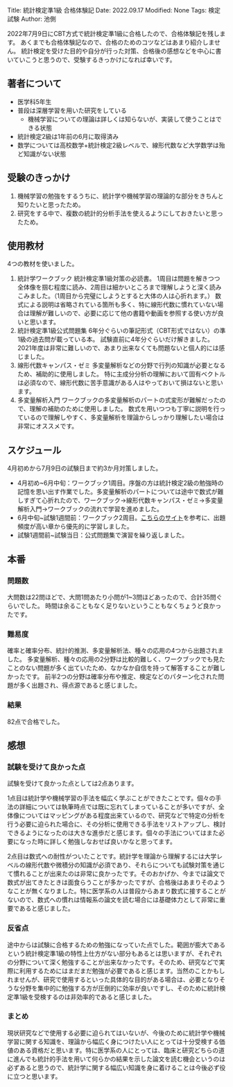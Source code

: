 Title: 統計検定準1級 合格体験記
Date: 2022.09.17
Modified: None
Tags: 検定試験
Author: 池側

2022年7月9日にCBT方式で統計検定準1級に合格したので、合格体験記を残します。
あくまでも合格体験記なので、合格のためのコツなどはあまり紹介しません。
統計検定を受けた目的や自分が行った対策、合格後の感想などを中心に書いていこうと思うので、受験するきっかけになれば幸いです。

## 著者について
- 医学科5年生
- 普段は深層学習を用いた研究をしている
    - 機械学習についての理論は詳しくは知らないが、実装して使うことはできる状態
- 統計検定2級は1年前の6月に取得済み
- 数学については高校数学+統計検定2級レベルで、線形代数など大学数学は殆ど知識がない状態

## 受験のきっかけ
1. 機械学習の勉強をするうちに、統計学や機械学習の理論的な部分をきちんと知りたいと思ったため。
2. 研究をする中で、複数の統計的分析手法を使えるようにしておきたいと思ったため。

## 使用教材
4つの教材を使いました。
1. 統計学ワークブック
統計検定準1級対策の必読書。
1周目は問題を解きつつ全体像を掴む程度に読み、2周目は細かいところまで理解しようと深く読みこみました。（1周目から完璧にしようとすると大体の人は心折れます。）
数式による説明は省略されている箇所も多く、特に線形代数に慣れていない場合は理解が難しいので、必要に応じて他の書籍や動画を参照する使い方が良いと思います。
2. 統計検定準1級公式問題集
6年分ぐらいの筆記形式（CBT形式ではない）の準1級の過去問が載っている本。
試験直前に4年分ぐらいだけ解きました。
2021年度は非常に難しいので、あまり出来なくても問題ないと個人的には感じました。
3. 線形代数キャンパス・ゼミ
多変量解析などの分野で行列の知識が必要となるため、補助的に使用しました。
特に主成分分析の理解において固有ベクトルは必須なので、線形代数に苦手意識がある人はやっておいて損はないと思います。
4. 多変量解析入門
ワークブックの多変量解析のパートの式変形が難解だったので、理解の補助のために使用しました。
数式を用いつつも丁寧に説明を行っているので理解しやすく、多変量解析を理論からしっかり理解したい場合は非常にオススメです。

## スケジュール
4月初めから7月9日の試験日まで約3か月対策しました。
- 4月初め~6月中旬：ワークブック1周目。序盤の方は統計検定2級の勉強時の記憶を思い出す作業でした。多変量解析のパートについては途中で数式が難しすぎて心折れたので、ワークブック→線形代数キャンパス・ゼミ→多変量解析入門→ワークブックの流れで学習を進めました。
- 6月中旬~試験1週間前：ワークブック2周目。[こちらのサイト](https://mimikousi.com/statistical-certificate-pre1-book/)を参考に、出題頻度が高い章から優先的に学習しました。
- 試験1週間前~試験当日：公式問題集で演習を繰り返しました。

## 本番
### 問題数
大問数は22問ほどで、大問1問あたり小問が1~3問ほどあったので、合計35問ぐらいでした。
時間は余ることもなく足りないということもなくちょうど良かったです。
### 難易度
確率と確率分布、統計的推測、多変量解析法、種々の応用の4つから出題されました。
多変量解析、種々の応用の2分野は比較的難しく、ワークブックでも見たことのない問題が多く出ていたため、なかなか自信を持って解答することが難しかったです。
前半2つの分野は確率分布や推定、検定などのパターン化された問題が多く出題され、得点源であると感じました。
### 結果
82点で合格でした。

## 感想
### 試験を受けて良かった点
試験を受けて良かった点としては2点あります。

1点目は統計学や機械学習の手法を幅広く学ぶことができたことです。個々の手法の詳細については執筆時点では既に忘れてしまっていることが多いですが、全体像についてはマッピングがある程度出来ているので、研究などで特定の分析を行う必要に迫られた場合に、その分析に使用できる手法をリストアップし、検討できるようになったのは大きな進歩だと感じます。個々の手法についてはまた必要になった時に詳しく勉強しなおせば良いかなと思ってます。

2点目は数式への耐性がついたことです。統計学を理論から理解するには大学レベルの線形代数や微積分の知識が必須であり、それらについても試験対策を通じて慣れることが出来たのは非常に良かったです。そのおかげか、今までは論文で数式が出てきたときは面食らうことが多かったですが、合格後はあまりそのようなことが無くなりました。特に医学系の人は普段からあまり数式に接することがないので、数式への慣れは情報系の論文を読む場合には基礎体力として非常に重要であると感じました。

### 反省点
途中からは試験に合格するための勉強になっていた点でした。範囲が膨大であるという統計検定準1級の特性上仕方がない部分もあるとは思いますが、それぞれの分野について深く勉強することが出来なかったです。そのため、研究などで実際に利用するためにはまだまだ勉強が必要であると感じます。当然のことかもしれませんが、研究で使用するといった具体的な目的がある場合は、必要となりそうな分野を集中的に勉強する方が圧倒的に効率が良いですし、そのために統計検定準1級を受検するのは非効率的であると感じました。

### まとめ
現状研究などで使用する必要に迫られてはいないが、今後のために統計学や機械学習に関する知識を、理論から幅広く身につけたい人にとっては十分受検する価値のある資格だと思います。特に医学系の人にとっては、臨床と研究どちらの道に進んでも統計的手法を用いて何らかの結果を示した論文を読む機会というのは必ずあると思うので、統計学に関する幅広い知識を身に着けることは今後必ず役に立つと思います。